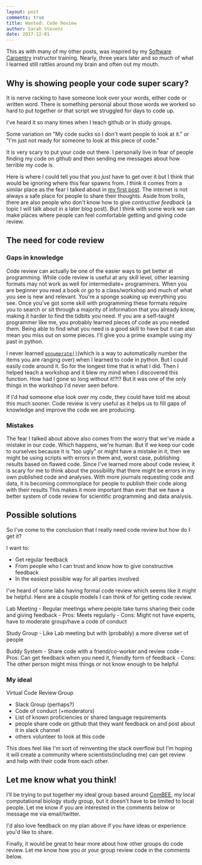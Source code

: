 ```yaml
---
layout: post
comments: true
title: Wanted: Code Review
author: Sarah Stevens
date: 2017-12-01
---
```



This as with many of my other posts, was inspired by my [Software Carpentry][swc] instructor training.
Nearly, three years later and so much of what I learned still rattles around my brain and often out my mouth.

## Why is showing people your code super scary?

It is nerve racking to have someone look over your words, either code or written word.
There is something personal about those words we worked so hard to put together or that script we struggled for days to code up.

I've heard it so many times when I teach github or in study groups.

Some variation on "My code sucks so I don't want people to look at it." 
*or* "I'm just not ready for someone to look at this piece of code."

It is very scary to put your code out there.
I personally live in fear of people finding my code on github and then sending me messages about how terrible my code is.

Here is where I could tell you that you _just_ have to get over it but I think that would be ignoring where this fear spawns from.
I think it comes from a similar place as the fear I talked about in [my first post][firstpost].
The internet is not always a safe place for people to share their thoughts.
Aside from trolls, there are also people who don't know how to give *contructive feedback* (a topic I will talk about in a later blog post).
But I think with some work we can make places where people can feel comfortable getting and giving code review.

## The need for code review

### Gaps in knowledge

Code review can actually be one of the easier ways to get better at programming.
While code review is useful at any skill level, other learning formats may not work as well for intermediate+ programmers.
When you are beginner you read a book or go to a class/workshop and much of what you see is new and relevant.
You're a sponge soaking up everything you see.
Once you've got some skill with programming these formats require you to search or sit through a majority of information that you already know, making it harder to find the tidbits you need.
If you are a self-taught programmer like me, you probably learned pieces of code as you needed them.
Being able to find what you need is a good skill to have but it can also mean you miss out on some pieces.
I'll give you a prime example using my past in python.

I never learned [`ennumerate()`][py-ennumerate](which is a way to automatically number the items you are ranging over) when I learned to code in python.
But I could easily code around it.
So for the longest time that is what I did.
Then I helped teach a workshop and it blew my mind when I discovered this function.
How had I gone so long without it!?!?
But it was one of the only things in the workshop I'd never seen before.

If I'd had someone else look over my code, they could have told me about this much sooner.
Code review is very useful as it helps us to fill gaps of knowledge and improve the code we are producing.

### Mistakes

The fear I talked about above also comes from the worry that we've made a mistake in our code.
Which happens, we're human.
But if we keep our code to ourselves because it is "too ugly" or might have a mistake in it, then we might be using scripts with errors in them and, worst case, publishing results based on flawed code.
Since I've learned more about code review, it is scary for me to think about the possibility that there might be errors in my own published code and analyses.
With more journals requesting code and data, it is becoming commonplace for people to publish their code along with their results
This makes it more important than ever that we have a better system of code review for scientific programming and data analysis.


## Possible solutions

So I've come to the conclusion that I really need code review but how do I get it?

I want to:
- Get regular feedback
- From people who I can trust and know how to give constructive feedback
- In the easiest possible way for all parties involved

I've heard of some labs having formal code review which seems like it might be helpful.
Here are a couple models I can think of for getting code review.

Lab Meeting - Regular meetings where people take turns sharing their code and giving feedback
    - Pros: Meets regularly
    - Cons: Might not have experts, have to moderate group/have a code of conduct

Study Group - Like Lab meeting but with (probably) a more diverse set of people

Buddy System - Share code with a friend/co-worker and review code
    - Pros: Can get feedback when you need it, friendly form of feedback
    - Cons: The other person might miss things or not know enough to be helpful

### My ideal
Virtual Code Review Group
- Slack Group (perhaps?)
- Code of conduct (+moderators)
- List of known proficiencies or shared language requirements
- people share code on github that they want feedback on and post about it in slack channel
- others volunteer to look at this code

This does feel like I'm sort of reinventing the stack overflow but I'm hoping it will create a community where scientists(including me) can get review and help with their code from each other.

## Let me know what you think!

I'll be trying to put together my ideal group based around [ComBEE][combee], my local computational biology study group, but it doesn't have to be limited to local people.
Let me know if you are interested in the comments below or message me via email/twitter.

I'd also love feedback on my plan above if you have ideas or experience you'd like to share.

Finally, it would be great to hear more about how other groups do code review. 
Let me know how you or your group review code in the comments below.



[firstpost]: 2017-10-31-firstpost.md
[swc]: https://software-carpentry.org/
[combee]: https://combee-uw-madison.github.io/
[py-ennumerate]: http://book.pythontips.com/en/latest/enumerate.html



